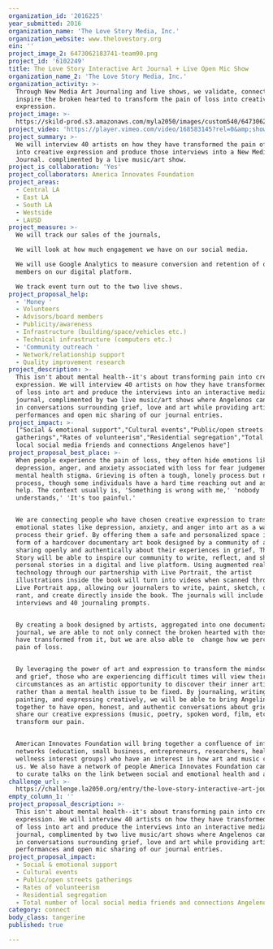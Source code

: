 ```yaml
---
organization_id: '2016225'
year_submitted: 2016
organization_name: 'The Love Story Media, Inc.'
organization_website: www.thelovestory.org
ein: ''
project_image_2: 6473062183741-team90.png
project_id: '6102249'
title: The Love Story Interactive Art Journal + Live Open Mic Show
organization_name_2: 'The Love Story Media, Inc.'
organization_activity: >-
  Through New Media Art Journaling and live shows, we validate, connect and
  inspire the broken hearted to transform the pain of loss into creative
  expression.
project_image: >-
  https://skild-prod.s3.amazonaws.com/myla2050/images/custom540/6473062183741-team90.png
project_video: 'https://player.vimeo.com/video/168583145?rel=0&amp;showinfo=0'
project_summary: >-
  We will interview 40 artists on how they have transformed the pain of loss
  into creative expression and produce those interviews into a New Media Art
  Journal. complimented by a live music/art show.
project_is_collaboration: 'Yes'
project_collaborators: America Innovates Foundation
project_areas:
  - Central LA
  - East LA
  - South LA
  - Westside
  - LAUSD
project_measure: >-
  We will track our sales of the journals, 

  We will look at how much engagement we have on our social media. 

  We will use Google Analytics to measure conversion and retention of our
  members on our digital platform.

  We track event turn out to the two live shows.
project_proposal_help:
  - 'Money '
  - Volunteers
  - Advisors/board members
  - Publicity/awareness
  - Infrastructure (building/space/vehicles etc.)
  - Technical infrastructure (computers etc.)
  - 'Community outreach '
  - Network/relationship support
  - Quality improvement research
project_description: >-
  This isn't about mental health--it's about transforming pain into creative
  expression. We will interview 40 artists on how they have transformed the pain
  of loss into art and produce the interviews into an interactive media art
  journal, complimented by two live music/art shows where Angelenos can engage
  in conversations surrounding grief, love and art while providing artists
  performances and open mic sharing of our journal entries.
project_impact: >-
  ["Social & emotional support","Cultural events","Public/open streets
  gatherings","Rates of volunteerism","Residential segregation","Total number of
  local social media friends and connections Angelenos have"]
project_proposal_best_place: >-
  When people experience the pain of loss, they often hide emotions like
  depression, anger, and anxiety associated with loss for fear judgement and the
  mental health stigma. Grieving is often a tough, lonely process but necessary
  process, though some individuals have a hard time reaching out and asking for
  help. The context usually is, 'Something is wrong with me,' 'nobody
  understands,' 'It's too painful.' 


  We are connecting people who have chosen creative expression to transform
  emotional states like depression, anxiety, and anger into art as a way to
  process their grief. By offering them a safe and personalized space in the
  form of a hardcover documentary art book designed by a community of artists
  sharing openly and authentically about their experiences in grief, The Love
  Story will be able to inspire our community to write, reflect, and share their
  personal stories in a digital and live platform. Using augmented reality
  technology through our partnership with Live Portrait, the artist
  illustrations inside the book will turn into videos when scanned through the
  Live Portrait app, allowing our journalers to write, paint, sketch, doodle,
  rant, and create directly inside the book. The journals will include 40
  interviews and 40 journaling prompts.


  By creating a book designed by artists, aggregated into one documentary art
  journal, we are able to not only connect the broken hearted with those who
  have transformed from it, but we are also able to  change how we perceive the
  pain of loss.


  By leveraging the power of art and expression to transform the mindset of loss
  and grief, those who are experiencing difficult times will view their
  circumstances as an artistic opportunity to discover their inner artistry
  rather than a mental health issue to be fixed. By journaling, writing poetry,
  painting, and expressing creatively, we will be able to bring Angelinos
  together to have open, honest, and authentic conversations about grief and
  share our creative expressions (music, poetry, spoken word, film, etc.) to
  transform our pain.


  American Innovates Foundation will bring together a confluence of influential
  networks (education, small business, entrepreneurs, researchers, health and
  wellness interest groups) who have an interest in how art and music can heal
  us. We also have a network of people America Innovates Foundation can bring in
  to curate talks on the link between social and emotional health and art.
challenge_url: >-
  https://challenge.la2050.org/entry/the-love-story-interactive-art-journal-live-open-mic-show
empty_column_1: ''
project_proposal_description: >-
  This isn't about mental health--it's about transforming pain into creative
  expression. We will interview 40 artists on how they have transformed the pain
  of loss into art and produce the interviews into an interactive media art
  journal, complimented by two live music/art shows where Angelenos can engage
  in conversations surrounding grief, love and art while providing artists
  performances and open mic sharing of our journal entries.
project_proposal_impact:
  - Social & emotional support
  - Cultural events
  - Public/open streets gatherings
  - Rates of volunteerism
  - Residential segregation
  - Total number of local social media friends and connections Angelenos have
category: connect
body_class: tangerine
published: true

---
```

